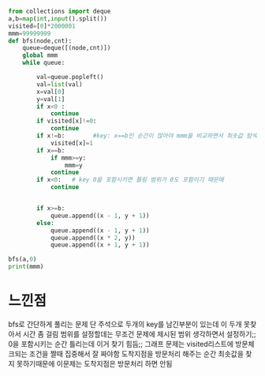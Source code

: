 ```py
from collections import deque
a,b=map(int,input().split())
visited=[0]*2000001
mmm=99999999
def bfs(node,cnt):
    queue=deque([(node,cnt)])
    global mmm
    while queue:

        val=queue.popleft()
        val=list(val)
        x=val[0]
        y=val[1]
        if x<0 :
            continue
        if visited[x]!=0:
            continue
        if x!=b:        #key: x==b인 순간이 많아야 mmm을 비교하면서 최솟값 탐색 가능즉 b가 되는 순간 방문처리를 해버리면 문제 못풀음
            visited[x]=1
        if x==b:
            if mmm>=y:
                mmm=y
            continue
        if x<0:   # key 0을 포함시키면 틀림 범위가 0도 포함이기 때문에
            continue


        if x>=b:
            queue.append((x - 1, y + 1))
        else:
            queue.append((x - 1, y + 1))
            queue.append((x * 2, y))
            queue.append((x + 1, y + 1))

bfs(a,0)
print(mmm)
```
<h1>느낀점</h1>
bfs로 간단하게 풀리는 문제 단 주석으로 두개의 key를 남긴부분이 있는데 이 두개 못찾아서 시간 좀 걸림
범위를 설정할데는 무조건 문제에 제시된 범위 생각하면서 설정하기;; 0을 포함시키는 순간 틀리는데 이거 찾기 힘듬;;
그래프 문제는 visited리스트에 방문체크되는 조건을 짤때 집중해서 잘 짜야함 도착지점을 방문처리 해주는 순간 최솟값을 찾지 못하기때문에
이문제는 도착지점은 방문처리 하면 안됨
